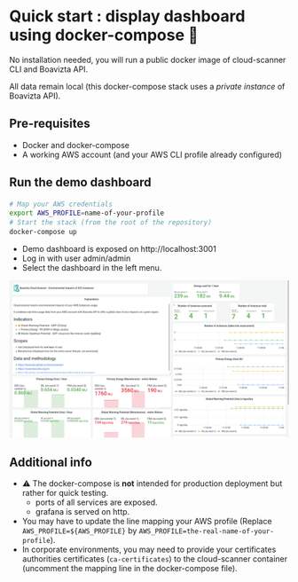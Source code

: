 # Quick start : display dashboard using docker-compose 🐳

No installation needed, you will run a public docker image of cloud-scanner CLI and Boavizta API.

All data remain local (this docker-compose stack uses a _private instance_ of Boavizta API).

## Pre-requisites

- Docker and docker-compose
- A working AWS account (and your AWS CLI profile already configured)

## Run the demo dashboard

```sh
# Map your AWS credentials
export AWS_PROFILE=name-of-your-profile
# Start the stack (from the root of the repository)
docker-compose up
```

- Demo dashboard is exposed on http://localhost:3001 
- Log in with user admin/admin
- Select the dashboard in the left menu.

![Demo dashboard exposing cloud scanner metrics](../images/CS-dashboard.png "A example dashboard rendering cloud scanner metrics")

## Additional info

- ⚠ The docker-compose is **not** intended  for production deployment but rather for quick testing.
  - ports of all services are exposed.
  - grafana is served on http.
- You may have to update the line mapping your AWS profile (Replace `AWS_PROFILE=${AWS_PROFILE}` by `AWS_PROFILE=the-real-name-of-your-profile`).
- In corporate environments, you may need to provide your certificates authorities certificates (`ca-certificates`) to the cloud-scanner container (uncomment the mapping line in the docker-compose file).
